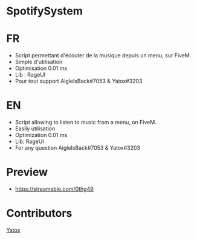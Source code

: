 # SpotifySystem

# FR
- Script permettant d'écouter de la musique depuis un menu, sur FiveM.
- Simple d'utilisation
- Optimisation 0.01 ms
- Lib : RageUI
- Pour tout support AigleIsBack#7053 & Yatox#3203

# EN
- Script allowing to listen to music from a menu, on FiveM.
- Easily utilisation
- Optimization 0.01 ms
- Lib: RageUI
- For any question AigleIsBack#7053 & Yatox#3203

# Preview
- https://streamable.com/0thg49

# Contributors

[Yatox](https://github.com/Yatox18)
